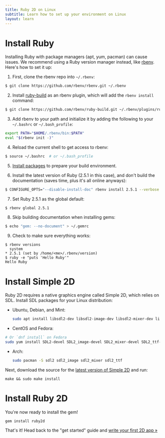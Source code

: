 ```yaml
---
title: Ruby 2D on Linux
subtitle: Learn how to set up your environment on Linux
layout: learn
---
```


# Install Ruby

Installing Ruby with package managers (apt, yum, pacman) can cause issues. We recommend using a Ruby version manager instead, like [rbenv](https://github.com/rbenv/rbenv). Here's how to set it up:

1. First, clone the rbenv repo into `~/.rbenv`:
```bash
$ git clone https://github.com/rbenv/rbenv.git ~/.rbenv
```

2. Install [ruby-build](https://github.com/rbenv/ruby-build) as an rbenv plugin, which will add the `rbenv install` command:
```bash
$ git clone https://github.com/rbenv/ruby-build.git ~/.rbenv/plugins/ruby-build
```

3. Add rbenv to your path and initialize it by adding the following to your `~/.bashrc` or `~/.bash_profile`:
```bash
export PATH="$HOME/.rbenv/bin:$PATH"
eval "$(rbenv init -)"
```

4. Reload the current shell to get access to rbenv:
```bash
$ source ~/.bashrc  # or ~/.bash_profile
```

5. [Install packages](https://github.com/rbenv/ruby-build/wiki#suggested-build-environment) to prepare your build environment.

6. Install the latest version of Ruby (2.5.1 in this case), and don't build the documentation (saves time, plus it's all online anyways):
```bash
$ CONFIGURE_OPTS="--disable-install-doc" rbenv install 2.5.1 --verbose
```

7. Set Ruby 2.5.1 as the global default:
```bash
$ rbenv global 2.5.1
```

8. Skip building documentation when installing gems:
```bash
$ echo "gem: --no-document" > ~/.gemrc
```

9. Check to make sure everything works:
```
$ rbenv versions
  system
* 2.5.1 (set by /home/<me>/.rbenv/version)
$ ruby -e "puts 'Hello Ruby'"
Hello Ruby
```

# Install Simple 2D

Ruby 2D requires a native graphics engine called Simple 2D, which relies on SDL. Install SDL packages for your Linux distribution:

- Ubuntu, Debian, and Mint:
  ```bash
  sudo apt install libsdl2-dev libsdl2-image-dev libsdl2-mixer-dev libsdl2-ttf-dev
  ```

- CentOS and Fedora:
```bash
# Or `dnf install` on Fedora
sudo yum install SDL2-devel SDL2_image-devel SDL2_mixer-devel SDL2_ttf-devel
```

- Arch:
  ```bash
  sudo pacman -S sdl2 sdl2_image sdl2_mixer sdl2_ttf
  ```

Next, download the source for the [latest version of Simple 2D](https://github.com/simple2d/simple2d/releases/latest) and run:

```
make && sudo make install
```

# Install Ruby 2D

You're now ready to install the gem!

```
gem install ruby2d
```

That's it! Head back to the "get started" guide and [write your first 2D app »](/learn/get-started#writing-your-first-2d-app)
